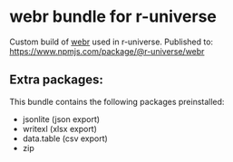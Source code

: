 # webr bundle for r-universe

Custom build of [webr](https://github.com/r-wasm/webr) used in r-universe. Published to: https://www.npmjs.com/package/@r-universe/webr

## Extra packages:

This bundle contains the following packages preinstalled:

 - jsonlite (json export)
 - writexl (xlsx export)
 - data.table (csv export)
 - zip

